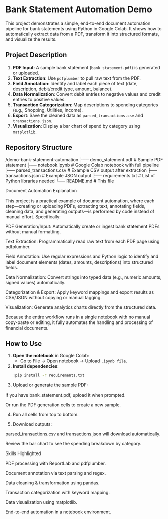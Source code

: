 # Bank Statement Automation Demo

This project demonstrates a simple, end-to-end document automation pipeline for bank statements using Python in Google Colab. It shows how to automatically extract data from a PDF, transform it into structured formats, and visualize the results.

## Project Description

1. **PDF Input**: A sample bank statement (`bank_statement.pdf`) is generated or uploaded.  
2. **Text Extraction**: Use `pdfplumber` to pull raw text from the PDF.  
3. **Field Annotation**: Identify and label each piece of text (date, description, debit/credit type, amount, balance).  
4. **Data Normalization**: Convert debit entries to negative values and credit entries to positive values.  
5. **Transaction Categorization**: Map descriptions to spending categories (e.g., Shopping, Utilities, Income).  
6. **Export**: Save the cleaned data as `parsed_transactions.csv` and `transactions.json`.  
7. **Visualization**: Display a bar chart of spend by category using `matplotlib`.  

## Repository Structure
/demo-bank-statement-automation
├── demo_statement.pdf        # Sample PDF statement
├── notebook.ipynb            # Google Colab notebook with full pipeline
├── parsed_transactions.csv   # Example CSV output after extraction
├── transactions.json         # Example JSON output
├── requirements.txt          # List of Python libraries needed
└── README.md                 # This file

Document Automation Explanation

This project is a practical example of document automation, where each step—creating or uploading PDFs, extracting text, annotating fields, cleaning data, and generating outputs—is performed by code instead of manual effort. Specifically:

PDF Generation/Input: Automatically create or ingest bank statement PDFs without manual formatting.

Text Extraction: Programmatically read raw text from each PDF page using pdfplumber.

Field Annotation: Use regular expressions and Python logic to identify and label document elements (dates, amounts, descriptions) into structured fields.

Data Normalization: Convert strings into typed data (e.g., numeric amounts, signed values) automatically.

Categorization & Export: Apply keyword mappings and export results as CSV/JSON without copying or manual tagging.

Visualization: Generate analytics charts directly from the structured data.

Because the entire workflow runs in a single notebook with no manual copy-paste or editing, it fully automates the handling and processing of financial documents.

## How to Use

1. **Open the notebook** in Google Colab:  
   - Go to File -> Open notebook -> Upload `.ipynb file`.  
2. **Install dependencies**:  
   ```bash
   !pip install -r requirements.txt
   
3. Upload or generate the sample PDF:

  If you have bank_statement.pdf, upload it when prompted.

  Or run the PDF generation cells to create a new sample.

4. Run all cells from top to bottom.

5. Download outputs:

  parsed_transactions.csv and transactions.json will download automatically.

  Review the bar chart to see the spending breakdown by category.

Skills Highlighted

  PDF processing with ReportLab and pdfplumber.

  Document annotation via text parsing and regex.

  Data cleaning & transformation using pandas.

  Transaction categorization with keyword mapping.

  Data visualization using matplotlib.

  End-to-end automation in a notebook environment.



